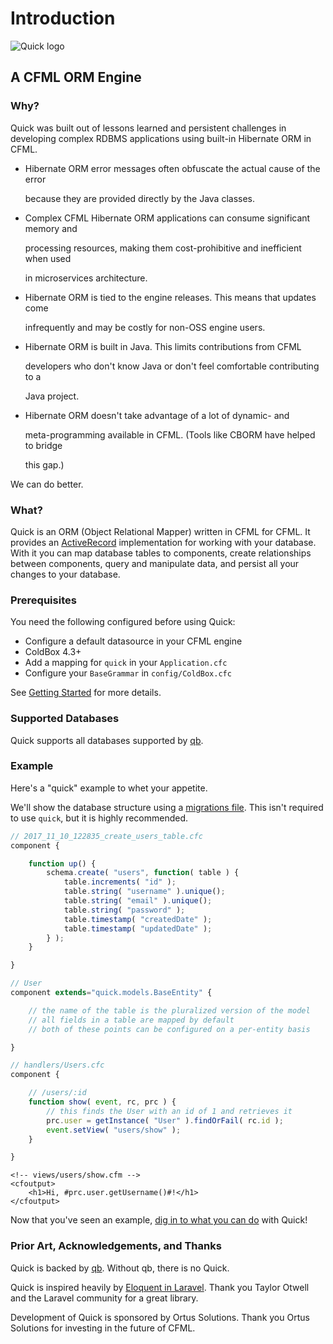# Introduction

![Quick logo](.gitbook/assets/quick300.png)

## A CFML ORM Engine

### Why?

Quick was built out of lessons learned and persistent challenges in developing complex RDBMS applications using built-in Hibernate ORM in CFML.

* Hibernate ORM error messages often obfuscate the actual cause of the error

  because they are provided directly by the Java classes.

* Complex CFML Hibernate ORM applications can consume significant memory and

  processing resources, making them cost-prohibitive and inefficient when used

  in microservices architecture.

* Hibernate ORM is tied to the engine releases. This means that updates come

  infrequently and may be costly for non-OSS engine users.

* Hibernate ORM is built in Java. This limits contributions from CFML

  developers who don't know Java or don't feel comfortable contributing to a

  Java project.

* Hibernate ORM doesn't take advantage of a lot of dynamic- and

  meta-programming available in CFML. \(Tools like CBORM have helped to bridge

  this gap.\)

We can do better.

### What?

Quick is an ORM \(Object Relational Mapper\) written in CFML for CFML. It provides an [ActiveRecord](https://en.wikipedia.org/wiki/Active_record_pattern) implementation for working with your database. With it you can map database tables to components, create relationships between components, query and manipulate data, and persist all your changes to your database.

### Prerequisites

You need the following configured before using Quick:

* Configure a default datasource in your CFML engine
* ColdBox 4.3+
* Add a mapping for `quick` in your `Application.cfc`
* Configure your `BaseGrammar` in `config/ColdBox.cfc`

See [Getting Started](https://github.com/ortus-docs/quick-docs/tree/63f32b8cec17d528f0156c8493189b777ed594d2/getting-started/README.md) for more details.

### Supported Databases

Quick supports all databases supported by [qb](https://qb.ortusbooks.com).

### Example

Here's a "quick" example to whet your appetite.

We'll show the database structure using a [migrations file](https://forgebox.io/view/commandbox-migrations). This isn't required to use `quick`, but it is highly recommended.

```javascript
// 2017_11_10_122835_create_users_table.cfc
component {

    function up() {
        schema.create( "users", function( table ) {
            table.increments( "id" );
            table.string( "username" ).unique();
            table.string( "email" ).unique();
            table.string( "password" );
            table.timestamp( "createdDate" );
            table.timestamp( "updatedDate" );
        } );
    }

}
```

```javascript
// User
component extends="quick.models.BaseEntity" {

    // the name of the table is the pluralized version of the model
    // all fields in a table are mapped by default
    // both of these points can be configured on a per-entity basis

}
```

```javascript
// handlers/Users.cfc
component {

    // /users/:id
    function show( event, rc, prc ) {
        // this finds the User with an id of 1 and retrieves it
        prc.user = getInstance( "User" ).findOrFail( rc.id );
        event.setView( "users/show" );
    }

}
```

```markup
<!-- views/users/show.cfm -->
<cfoutput>
    <h1>Hi, #prc.user.getUsername()#!</h1>
</cfoutput>
```

Now that you've seen an example, [dig in to what you can do](https://github.com/ortus-docs/quick-docs/tree/63f32b8cec17d528f0156c8493189b777ed594d2/getting-started/defining-an-entity.md) with Quick!

### Prior Art, Acknowledgements, and Thanks

Quick is backed by [qb](https://www.forgebox.io/view/qb). Without qb, there is no Quick.

Quick is inspired heavily by [Eloquent in Laravel](https://laravel.com/docs/5.6/eloquent). Thank you Taylor Otwell and the Laravel community for a great library.

Development of Quick is sponsored by Ortus Solutions. Thank you Ortus Solutions for investing in the future of CFML.

